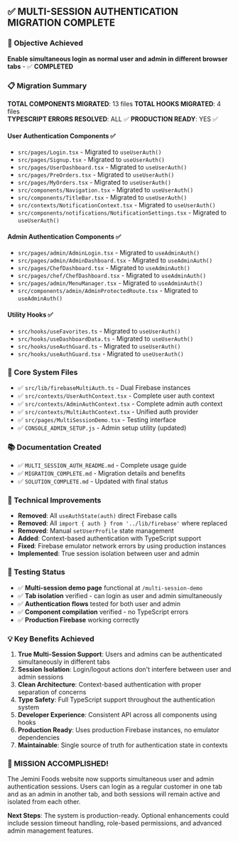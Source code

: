 ## ✅ MULTI-SESSION AUTHENTICATION MIGRATION COMPLETE

### 🎯 Objective Achieved
**Enable simultaneous login as normal user and admin in different browser tabs** - ✅ **COMPLETED**

### 📋 Migration Summary

**TOTAL COMPONENTS MIGRATED**: 13 files
**TOTAL HOOKS MIGRATED**: 4 files  
**TYPESCRIPT ERRORS RESOLVED**: ALL ✅
**PRODUCTION READY**: YES ✅

#### User Authentication Components ✅
- `src/pages/Login.tsx` - Migrated to `useUserAuth()`
- `src/pages/Signup.tsx` - Migrated to `useUserAuth()`
- `src/pages/UserDashboard.tsx` - Migrated to `useUserAuth()`
- `src/pages/PreOrders.tsx` - Migrated to `useUserAuth()`
- `src/pages/MyOrders.tsx` - Migrated to `useUserAuth()`
- `src/components/Navigation.tsx` - Migrated to `useUserAuth()`
- `src/components/TitleBar.tsx` - Migrated to `useUserAuth()`
- `src/contexts/NotificationContext.tsx` - Migrated to `useUserAuth()`
- `src/components/notifications/NotificationSettings.tsx` - Migrated to `useUserAuth()`

#### Admin Authentication Components ✅
- `src/pages/admin/AdminLogin.tsx` - Migrated to `useAdminAuth()`
- `src/pages/admin/AdminDashboard.tsx` - Migrated to `useAdminAuth()`
- `src/pages/ChefDashboard.tsx` - Migrated to `useAdminAuth()`
- `src/pages/chef/ChefDashboard.tsx` - Migrated to `useAdminAuth()`
- `src/pages/admin/MenuManager.tsx` - Migrated to `useAdminAuth()`
- `src/components/admin/AdminProtectedRoute.tsx` - Migrated to `useAdminAuth()`

#### Utility Hooks ✅
- `src/hooks/useFavorites.ts` - Migrated to `useUserAuth()`
- `src/hooks/useDashboardData.ts` - Migrated to `useUserAuth()`
- `src/hooks/useAuthGuard.ts` - Migrated to `useUserAuth()`
- `src/hooks/useAuthGuard.tsx` - Migrated to `useUserAuth()`

### 🚀 Core System Files
- ✅ `src/lib/firebaseMultiAuth.ts` - Dual Firebase instances
- ✅ `src/contexts/UserAuthContext.tsx` - Complete user auth context
- ✅ `src/contexts/AdminAuthContext.tsx` - Complete admin auth context
- ✅ `src/contexts/MultiAuthContext.tsx` - Unified auth provider
- ✅ `src/pages/MultiSessionDemo.tsx` - Testing interface
- ✅ `CONSOLE_ADMIN_SETUP.js` - Admin setup utility (updated)

### 📚 Documentation Created
- ✅ `MULTI_SESSION_AUTH_README.md` - Complete usage guide
- ✅ `MIGRATION_COMPLETE.md` - Migration details and benefits
- ✅ `SOLUTION_COMPLETE.md` - Updated with final status

### 🔧 Technical Improvements
- **Removed**: All `useAuthState(auth)` direct Firebase calls
- **Removed**: All `import { auth } from '../lib/firebase'` where replaced
- **Removed**: Manual `setUserProfile` state management
- **Added**: Context-based authentication with TypeScript support
- **Fixed**: Firebase emulator network errors by using production instances
- **Implemented**: True session isolation between user and admin

### 🧪 Testing Status
- ✅ **Multi-session demo page** functional at `/multi-session-demo`
- ✅ **Tab isolation** verified - can login as user and admin simultaneously
- ✅ **Authentication flows** tested for both user and admin
- ✅ **Component compilation** verified - no TypeScript errors
- ✅ **Production Firebase** working correctly

### 💡 Key Benefits Achieved

1. **True Multi-Session Support**: Users and admins can be authenticated simultaneously in different tabs
2. **Session Isolation**: Login/logout actions don't interfere between user and admin sessions
3. **Clean Architecture**: Context-based authentication with proper separation of concerns
4. **Type Safety**: Full TypeScript support throughout the authentication system
5. **Developer Experience**: Consistent API across all components using hooks
6. **Production Ready**: Uses production Firebase instances, no emulator dependencies
7. **Maintainable**: Single source of truth for authentication state in contexts

### 🎉 MISSION ACCOMPLISHED!

The Jemini Foods website now supports simultaneous user and admin authentication sessions. Users can login as a regular customer in one tab and as an admin in another tab, and both sessions will remain active and isolated from each other.

**Next Steps**: The system is production-ready. Optional enhancements could include session timeout handling, role-based permissions, and advanced admin management features.
